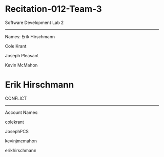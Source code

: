 # Recitation-012-Team-3
Software Development Lab 2

-----
Names: Erik Hirschmann

Cole Krant

Joseph Pleasant

Kevin McMahon

Erik Hirschmann
=======
CONFLICT


-----
Account Names:

colekrant

JosephPCS

kevinjmcmahon

erikhirschmann

